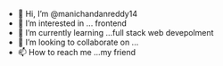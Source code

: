 - 👋 Hi, I’m @manichandanreddy14
- 👀 I’m interested in ... frontend 
- 🌱 I’m currently learning ...full stack web devepolment
- 💞️ I’m looking to collaborate on ...
- 📫 How to reach me ...my friend

<!---
manichandanreddy14/manichandanreddy14 is a ✨ special ✨ repository because its `README.md` (this file) appears on your GitHub profile.
You can click the Preview link to take a look at your changes.
--->
